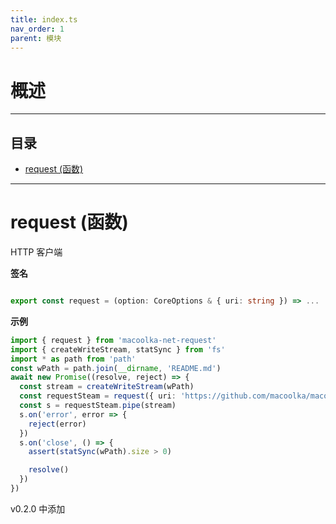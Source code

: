 ```yaml
---
title: index.ts
nav_order: 1
parent: 模块
---
```


# 概述

---

<h2 class="text-delta">目录</h2>

- [request (函数)](#request-%E5%87%BD%E6%95%B0)

---

# request (函数)

HTTP 客户端

**签名**

```ts

export const request = (option: CoreOptions & { uri: string }) => ...

```

**示例**

```ts
import { request } from 'macoolka-net-request'
import { createWriteStream, statSync } from 'fs'
import * as path from 'path'
const wPath = path.join(__dirname, 'README.md')
await new Promise((resolve, reject) => {
  const stream = createWriteStream(wPath)
  const requestSteam = request({ uri: 'https://github.com/macoolka/macoolka-app/blob/master/README.md' })
  const s = requestSteam.pipe(stream)
  s.on('error', error => {
    reject(error)
  })
  s.on('close', () => {
    assert(statSync(wPath).size > 0)

    resolve()
  })
})
```

v0.2.0 中添加
